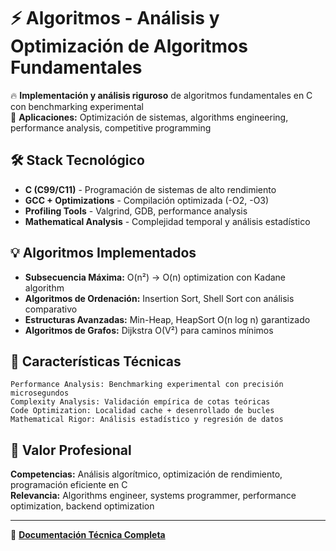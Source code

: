 # ⚡ Algoritmos - Análisis y Optimización de Algoritmos Fundamentales

🔥 **Implementación y análisis riguroso** de algoritmos fundamentales en C con benchmarking experimental  
🎯 **Aplicaciones:** Optimización de sistemas, algorithms engineering, performance analysis, competitive programming

## 🛠️ Stack Tecnológico
- **C (C99/C11)** - Programación de sistemas de alto rendimiento
- **GCC + Optimizations** - Compilación optimizada (-O2, -O3)
- **Profiling Tools** - Valgrind, GDB, performance analysis
- **Mathematical Analysis** - Complejidad temporal y análisis estadístico

## 💡 Algoritmos Implementados
- **Subsecuencia Máxima:** O(n²) → O(n) optimization con Kadane algorithm
- **Algoritmos de Ordenación:** Insertion Sort, Shell Sort con análisis comparativo
- **Estructuras Avanzadas:** Min-Heap, HeapSort O(n log n) garantizado
- **Algoritmos de Grafos:** Dijkstra O(V²) para caminos mínimos

## 🔧 Características Técnicas
```
Performance Analysis: Benchmarking experimental con precisión microsegundos
Complexity Analysis: Validación empírica de cotas teóricas
Code Optimization: Localidad cache + desenrollado de bucles
Mathematical Rigor: Análisis estadístico y regresión de datos
```

## 🎯 Valor Profesional
**Competencias:** Análisis algorítmico, optimización de rendimiento, programación eficiente en C  
**Relevancia:** Algorithms engineer, systems programmer, performance optimization, backend optimization

---
📘 **[Documentación Técnica Completa](README_TECNICO.md)**
